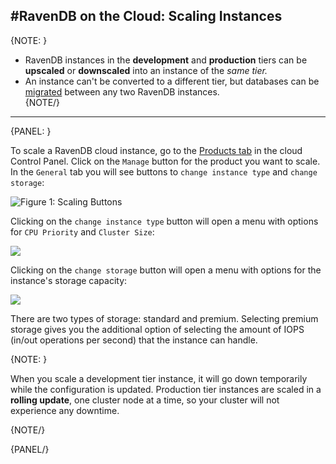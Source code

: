 #RavenDB on the Cloud: Scaling Instances
---

{NOTE: }

* RavenDB instances in the **development** and **production** tiers can be **upscaled** or **downscaled** into an 
instance of the *same tier.*  
* An instance can't be converted to a different tier, but databases can be [migrated](cloud-migration) between any 
two RavenDB instances.  
{NOTE/}

---

{PANEL: }

To scale a RavenDB cloud instance, go to the [Products tab](../cloud/cloud-control-panel#the-products-tab) 
in the cloud Control Panel. Click on the `Manage` button for the product you want to scale. In the `General` 
tab you will see buttons to `change instance type` and `change storage`:

![Figure 1: Scaling Buttons](images/CloudScaling_1.png)  
  
Clicking on the `change instance type` button will open a menu with options for `CPU Priority` and `Cluster Size`:  

![](images/CloudScaling_instance.png)  
  
Clicking on the `change storage` button will open a menu with options for the instance's storage capacity:  

![](images/CloudScaling_storage.png)  
  
There are two types of storage: standard and premium. Selecting premium storage gives you the additional option 
of selecting the amount of IOPS (in/out operations per second) that the instance can handle.  

{NOTE: }

When you scale a development tier instance, it will go down temporarily while the configuration is updated. 
Production tier instances are scaled in a **rolling update**, one cluster node at a time, so your cluster will 
not experience any downtime.  

{NOTE/}

{PANEL/}

